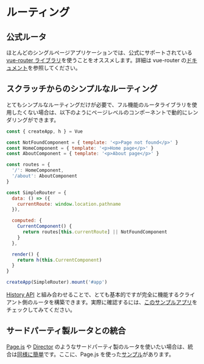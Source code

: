 # ルーティング

## 公式ルータ

ほとんどのシングルページアプリケーションでは、公式にサポートされている [vue-router ライブラリ](https://github.com/vuejs/vue-router-next)を使うことをオススメします。詳細は vue-router の[ドキュメント](https://next.router.vuejs.org/)を参照してください。

## スクラッチからのシンプルなルーティング

とてもシンプルなルーティングだけが必要で、フル機能のルータライブラリを使用したくない場合は、以下のようにページレベルのコンポーネントで動的にレンダリングができます。

```js
const { createApp, h } = Vue

const NotFoundComponent = { template: '<p>Page not found</p>' }
const HomeComponent = { template: '<p>Home page</p>' }
const AboutComponent = { template: '<p>About page</p>' }

const routes = {
  '/': HomeComponent,
  '/about': AboutComponent
}

const SimpleRouter = {
  data: () => ({
    currentRoute: window.location.pathname
  }),

  computed: {
    CurrentComponent() {
      return routes[this.currentRoute] || NotFoundComponent
    }
  },

  render() {
    return h(this.CurrentComponent)
  }
}

createApp(SimpleRouter).mount('#app')
```

[History API](https://developer.mozilla.org/en-US/docs/Web/API/History_API/Working_with_the_History_API) と組み合わせることで、とても基本的ですが完全に機能するクライアント側のルータを構築できます。実際に確認するには、[このサンプルアプリ](https://github.com/phanan/vue-3.0-simple-routing-example)をチェックしてみてください。

## サードパーティ製ルータとの統合

[Page.js](https://github.com/visionmedia/page.js) や [Director](https://github.com/flatiron/director) のようなサードパーティ製のルータを使いたい場合は、統合は[同様に簡単](https://github.com/phanan/vue-3.0-simple-routing-example/compare/master...pagejs)です。ここに、Page.js を使った[サンプル](https://github.com/phanan/vue-3.0-simple-routing-example/tree/pagejs)があります。
